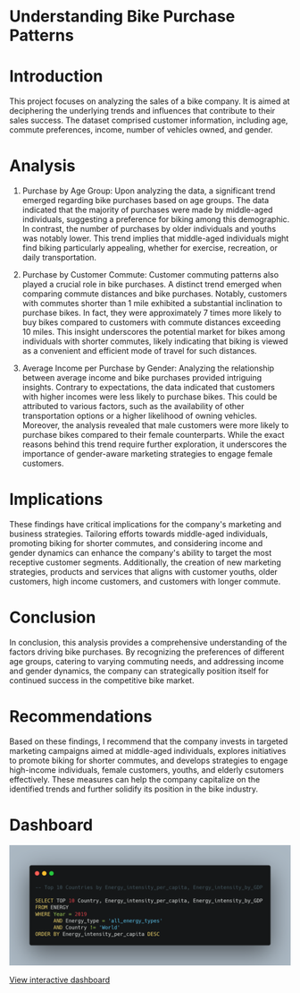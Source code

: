 # Understanding Bike Purchase Patterns

# Introduction
This project focuses on analyzing the sales of a bike company. It is aimed at deciphering the underlying trends and influences that contribute to their sales success. The dataset comprised customer information, including age, commute preferences, income, number of vehicles owned, and gender.

# Analysis
1) Purchase by Age Group:
Upon analyzing the data, a significant trend emerged regarding bike purchases based on age groups. The data indicated that the majority of purchases were made by middle-aged individuals, suggesting a preference for biking among this demographic. In contrast, the number of purchases by older individuals and youths was notably lower. This trend implies that middle-aged individuals might find biking particularly appealing, whether for exercise, recreation, or daily transportation.

2) Purchase by Customer Commute:
Customer commuting patterns also played a crucial role in bike purchases. A distinct trend emerged when comparing commute distances and bike purchases. Notably, customers with commutes shorter than 1 mile exhibited a substantial inclination to purchase bikes. In fact, they were approximately 7 times more likely to buy bikes compared to customers with commute distances exceeding 10 miles. This insight underscores the potential market for bikes among individuals with shorter commutes, likely indicating that biking is viewed as a convenient and efficient mode of travel for such distances.

3) Average Income per Purchase by Gender:
Analyzing the relationship between average income and bike purchases provided intriguing insights. Contrary to expectations, the data indicated that customers with higher incomes were less likely to purchase bikes. This could be attributed to various factors, such as the availability of other transportation options or a higher likelihood of owning vehicles. Moreover, the analysis revealed that male customers were more likely to purchase bikes compared to their female counterparts. While the exact reasons behind this trend require further exploration, it underscores the importance of gender-aware marketing strategies to engage female customers.

# Implications
These findings have critical implications for the company's marketing and business strategies. Tailoring efforts towards middle-aged individuals, promoting biking for shorter commutes, and considering income and gender dynamics can enhance the company's ability to target the most receptive customer segments. Additionally, the creation of new marketing strategies, products and services that aligns with customer youths, older customers, high income customers, and customers with longer commute.

# Conclusion
In conclusion, this analysis provides a comprehensive understanding of the factors driving bike purchases. By recognizing the preferences of different age groups, catering to varying commuting needs, and addressing income and gender dynamics, the company can strategically position itself for continued success in the competitive bike market.

# Recommendations
Based on these findings, I recommend that the company invests in targeted marketing campaigns aimed at middle-aged individuals, explores initiatives to promote biking for shorter commutes, and develops strategies to engage high-income individuals, female customers, youths, and elderly csutomers effectively. These measures can help the company capitalize on the identified trends and further solidify its position in the bike industry.

# Dashboard
![View interactive dashboard](https://github.com/atamgbo/EnergyProductionAndCO2EmissionsAnalysis/blob/main/EPCO2-21.png)

[View interactive dashboard](https://onedrive.live.com/view.aspx?resid=9CFBF646C73A23BB!144&ithint=file%2cxlsx&wdo=2&authkey=!ANwHlUrRmidSDTU)
